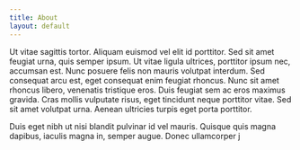 ```yaml
---
title: About
layout: default
---
```


Ut vitae sagittis tortor. Aliquam euismod vel elit id porttitor. Sed sit amet feugiat urna, quis semper ipsum. Ut vitae ligula ultrices, porttitor ipsum nec, accumsan est. Nunc posuere felis non mauris volutpat interdum. Sed consequat arcu est, eget consequat enim feugiat rhoncus. Nunc sit amet rhoncus libero, venenatis tristique eros. Duis feugiat sem ac eros maximus gravida. Cras mollis vulputate risus, eget tincidunt neque porttitor vitae. Sed sit amet volutpat urna. Aenean ultricies turpis eget porta porttitor.

Duis eget nibh ut nisi blandit pulvinar id vel mauris. Quisque quis magna dapibus, iaculis magna in, semper augue. Donec ullamcorper j

